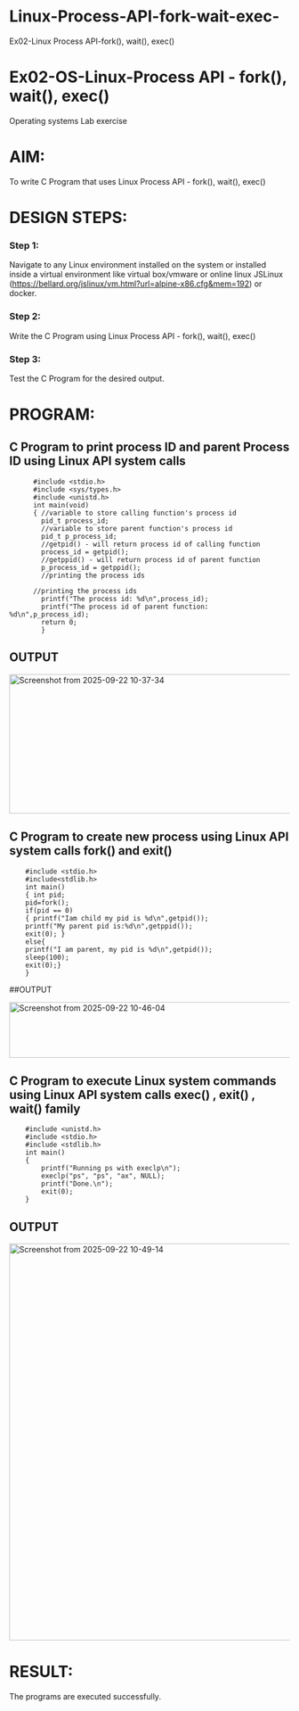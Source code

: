 # Linux-Process-API-fork-wait-exec-
Ex02-Linux Process API-fork(), wait(), exec()
# Ex02-OS-Linux-Process API - fork(), wait(), exec()
Operating systems Lab exercise


# AIM:
To write C Program that uses Linux Process API - fork(), wait(), exec()

# DESIGN STEPS:

### Step 1:

Navigate to any Linux environment installed on the system or installed inside a virtual environment like virtual box/vmware or online linux JSLinux (https://bellard.org/jslinux/vm.html?url=alpine-x86.cfg&mem=192) or docker.

### Step 2:

Write the C Program using Linux Process API - fork(), wait(), exec()

### Step 3:

Test the C Program for the desired output. 

# PROGRAM:

## C Program to print process ID and parent Process ID using Linux API system calls
```
      #include <stdio.h>
      #include <sys/types.h>
      #include <unistd.h>
      int main(void)
      {	//variable to store calling function's process id
      	pid_t process_id;
      	//variable to store parent function's process id
      	pid_t p_process_id;
      	//getpid() - will return process id of calling function
      	process_id = getpid();
      	//getppid() - will return process id of parent function
      	p_process_id = getppid();
      	//printing the process ids
      
      //printing the process ids
      	printf("The process id: %d\n",process_id);
      	printf("The process id of parent function: %d\n",p_process_id);
      	return 0;
        }
```
## OUTPUT 

<img width="889" height="250" alt="Screenshot from 2025-09-22 10-37-34" src="https://github.com/user-attachments/assets/ebb17cbf-b44a-4940-a936-c9c008034230" />


## C Program to create new process using Linux API system calls fork() and exit()
```
    #include <stdio.h>
    #include<stdlib.h>
    int main()
    { int pid; 
    pid=fork(); 
    if(pid == 0) 
    { printf("Iam child my pid is %d\n",getpid()); 
    printf("My parent pid is:%d\n",getppid()); 
    exit(0); } 
    else{ 
    printf("I am parent, my pid is %d\n",getpid()); 
    sleep(100); 
    exit(0);} 
    }
```

##OUTPUT



<img width="818" height="100" alt="Screenshot from 2025-09-22 10-46-04" src="https://github.com/user-attachments/assets/e64df19f-584f-4cc7-92b3-5d078501e1f2" />





## C Program to execute Linux system commands using Linux API system calls exec() , exit() , wait() family

```
    #include <unistd.h>
    #include <stdio.h>
    #include <stdlib.h>
    int main()
    {
    	printf("Running ps with execlp\n");
    	execlp("ps", "ps", "ax", NULL);
    	printf("Done.\n");
    	exit(0);
    }
```

## OUTPUT

<img width="844" height="712" alt="Screenshot from 2025-09-22 10-49-14" src="https://github.com/user-attachments/assets/fa1cdabb-7115-4b4b-b60e-668be1d1a5fc" />



# RESULT:
The programs are executed successfully.
